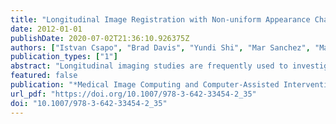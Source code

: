 ```yaml
---
title: "Longitudinal Image Registration with Non-uniform Appearance Change"
date: 2012-01-01
publishDate: 2020-07-02T21:36:10.926375Z
authors: ["Istvan Csapo", "Brad Davis", "Yundi Shi", "Mar Sanchez", "Martin Styner", "Marc Niethammer"]
publication_types: ["1"]
abstract: "Longitudinal imaging studies are frequently used to investigate temporal changes in brain morphology. Image intensity may also change over time, for example when studying brain maturation. However, such intensity changes are not accounted for in image similarity measures for standard image registration methods. Hence, (i) local similarity measures, (ii) methods estimating intensity transformations between images, and (iii) metamorphosis approaches have been developed to either achieve robustness with respect to intensity changes or to simultaneously capture spatial and intensity changes. For these methods, longitudinal intensity changes are not explicitly modeled and images are treated as independent static samples. Here, we propose a model-based image similarity measure for longitudinal image registration in the presence of spatially non-uniform intensity change."
featured: false
publication: "*Medical Image Computing and Computer-Assisted Intervention - MICCAI 2012 - 15th International Conference, Nice, France, October 1-5, 2012, Proceedings, Part III*"
url_pdf: "https://doi.org/10.1007/978-3-642-33454-2_35"
doi: "10.1007/978-3-642-33454-2_35"
---
```


